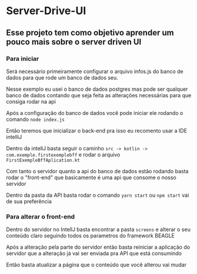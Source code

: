 # Server-Drive-UI

## Esse projeto tem como objetivo aprender um pouco mais sobre o server driven UI

### Para iniciar

  <p>Será necessário primeiramente configurar o arquivo infos.js do banco de dados para que rode um banco de dados seu.</p>
  <p>Nesse exemplo eu usei o banco de dados postgres mas pode ser qualquer banco de dados contando que seja feita as alterações necessárias para que consiga rodar              na api</p>

  <p>Após a configuração do banco de dados você pode iniciar ele rodando o comando <code>node index.js</code></p>
  <p>Então teremos que inicializar o back-end pra isso eu recomento usar a IDE intelliJ</p>
  <p>Dentro da intellJ basta seguir o caminho <code>src -> kotlin -> com.exemple.firstexemplebff</code> e rodar o arquivo <code>FirstExempleBffAplication.kt</code></p>
  <p>Com tanto o servidor quanto a api do banco de dados estão rodando basta rodar o "front-end" que basicamente é uma api que consome o nosso servidor</p>
  <p>Dentro da pasta da API basta rodar o comando <code>yarn start</code> ou <code>npm start</code> vai de sua preferência</p> 

### Para alterar o front-end
  <p> Dentro do servidor no IntellJ basta encontrar a pasta <code>screens</code> e alterar o seu conteúdo claro seguindo todos os parametros do framework BEAGLE</p>
  <p>Após a alteração pela parte do servidor então basta reiniciar a aplicação do servidor que a alteração já vai ser enviada pra API que está consumindo</p>
  <p>Então basta atualizar a página que o conteúdo que você alterou vai mudar</p>
 
 

